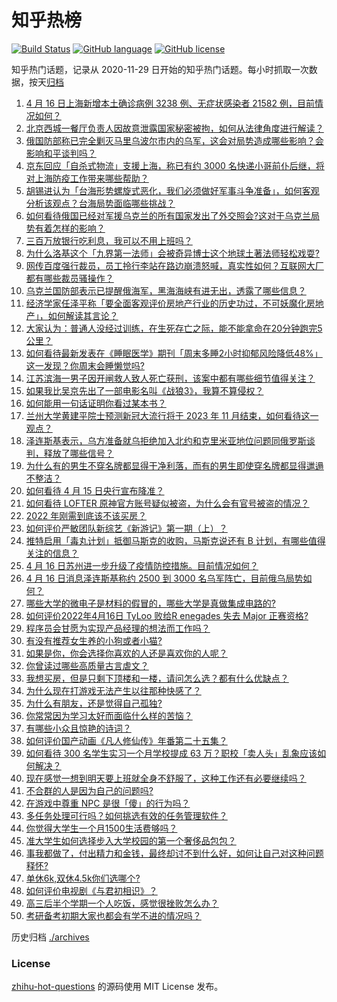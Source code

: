# 知乎热榜
[![Build Status](https://github.com/ToWeLong/zhihu-hot-questions/workflows/CI/badge.svg)](https://github.com/ToWeLong/zhihu-hot-questions/actions)
[![GitHub language](https://img.shields.io/badge/language-golang-orange.svg)](https://golang.org/)
[![GitHub license](https://img.shields.io/github/license/ToWeLong/zhihu-hot-questions)](https://github.com/ToWeLong/zhihu-hot-questions/blob/main/LICENSE)

知乎热门话题，记录从 2020-11-29 日开始的知乎热门话题。每小时抓取一次数据，按天[归档](./archives)

<!-- BEGIN -->

1. [4 月 16 日上海新增本土确诊病例 3238 例、无症状感染者 21582 例，目前情况如何？](https://www.zhihu.com/question/528412496)
1. [北京西城一餐厅负责人因故意泄露国家秘密被拘，如何从法律角度进行解读？](https://www.zhihu.com/question/528322211)
1. [俄国防部称已完全剿灭马里乌波尔市内的乌军，这会对局势造成哪些影响？会影响和平谈判吗？](https://www.zhihu.com/question/528411075)
1. [京东回应「自杀式物流」支援上海，称已有约 3000 名快递小哥前仆后继，将对上海防疫工作带来哪些帮助？](https://www.zhihu.com/question/528282793)
1. [胡锡进认为「台海形势螺旋式恶化，我们必须做好军事斗争准备」，如何客观分析该观点？台海局势面临哪些挑战？](https://www.zhihu.com/question/528420627)
1. [如何看待俄国已经对军援乌克兰的所有国家发出了外交照会?这对于乌克兰局势有着怎样的影响？](https://www.zhihu.com/question/528254621)
1. [三百万放银行吃利息，我可以不用上班吗？](https://www.zhihu.com/question/525273331)
1. [为什么洛基这个「九界第一法师」会被奇异博士这个地球土著法师轻松戏耍?](https://www.zhihu.com/question/523296416)
1. [网传百度强行裁员，员工拎行李站在路边崩溃怒喊，真实性如何？互联网大厂都有哪些裁员骚操作？](https://www.zhihu.com/question/528160796)
1. [乌克兰国防部表示已提醒俄海军，黑海海峡有进无出，透露了哪些信息？](https://www.zhihu.com/question/528314396)
1. [经济学家任泽平称「要全面客观评价房地产行业的历史功过，不可妖魔化房地产」，如何解读其言论？](https://www.zhihu.com/question/528422977)
1. [大家认为：普通人没经过训练，在生死存亡之际，能不能拿命在20分钟跑完5公里？](https://www.zhihu.com/question/421947026)
1. [如何看待最新发表在《睡眠医学》期刊「周末多睡2小时抑郁风险降低48%」这一发现？你周末会睡懒觉吗?](https://www.zhihu.com/question/528413216)
1. [江苏滨海一男子因开闸救人致人死亡获刑，该案中都有哪些细节值得关注？](https://www.zhihu.com/question/528154089)
1. [如果我比吴京先出了一部电影名叫《战狼3》，我算不算侵权？](https://www.zhihu.com/question/524554827)
1. [如何能用一句话证明你看过某本书？](https://www.zhihu.com/question/66556514)
1. [兰州大学黄建平院士预测新冠大流行将于 2023 年 11 月结束，如何看待这一观点？](https://www.zhihu.com/question/528131893)
1. [泽连斯基表示，乌方准备就乌拒绝加入北约和克里米亚地位问题同俄罗斯谈判，释放了哪些信号？](https://www.zhihu.com/question/528423458)
1. [为什么有的男生不穿名牌都显得干净利落，而有的男生即使穿名牌都显得邋遢不整洁？](https://www.zhihu.com/question/525800638)
1. [如何看待 4 月 15 日央行宣布降准？](https://www.zhihu.com/question/528145499)
1. [如何看待 LOFTER 原神官方账号疑似被盗，为什么会有官号被盗的情况？](https://www.zhihu.com/question/528115424)
1. [2022 年刚需到底该不该买房？](https://www.zhihu.com/question/528164365)
1. [如何评价严敏团队新综艺《新游记》第一期（上）？](https://www.zhihu.com/question/528314026)
1. [推特启用「毒丸计划」抵御马斯克的收购，马斯克说还有 B 计划，有哪些值得关注的信息？](https://www.zhihu.com/question/528325080)
1. [4 月 16 日苏州进一步升级了疫情防控措施。目前情况如何？](https://www.zhihu.com/question/528315322)
1. [4 月 16 日消息泽连斯基称约 2500 到 3000 名乌军阵亡，目前俄乌局势如何？](https://www.zhihu.com/question/528278170)
1. [哪些大学的微电子是材料的假冒的，哪些大学是真做集成电路的?](https://www.zhihu.com/question/518540209)
1. [如何评价2022年4月16日 TyLoo 败给R enegades 失去 Major 正赛资格?](https://www.zhihu.com/question/528356729)
1. [程序员会甘愿为实现产品经理的想法而工作吗？](https://www.zhihu.com/question/526746831)
1. [有没有推荐女生养的小狗或者小猫?](https://www.zhihu.com/question/527412002)
1. [如果是你，你会选择你喜欢的人还是喜欢你的人呢？](https://www.zhihu.com/question/526980860)
1. [你曾读过哪些高质量古言虐文？](https://www.zhihu.com/question/403778501)
1. [我想买房，但是只剩下顶楼和一楼，请问怎么选？都有什么优缺点？](https://www.zhihu.com/question/357881386)
1. [为什么现在打游戏无法产生以往那种快感了？](https://www.zhihu.com/question/525366285)
1. [为什么有朋友，还是觉得自己孤独?](https://www.zhihu.com/question/527322394)
1. [你常常因为学习太好而面临什么样的苦恼？](https://www.zhihu.com/question/516176580)
1. [有哪些小众且惊艳的诗词？](https://www.zhihu.com/question/58662667)
1. [如何评价国产动画《凡人修仙传》年番第二十五集？](https://www.zhihu.com/question/528262379)
1. [如何看待 300 名学生实习一个月学校提成 63 万？职校「卖人头」乱象应该如何解决？](https://www.zhihu.com/question/528094237)
1. [现在感觉一想到明天要上班就全身不舒服了，这种工作还有必要继续吗？](https://www.zhihu.com/question/527738976)
1. [不合群的人是因为自己的问题吗?](https://www.zhihu.com/question/528413880)
1. [在游戏中尊重 NPC 是很「傻」的行为吗？](https://www.zhihu.com/question/267326810)
1. [多任务处理可行吗？如何挑选有效的任务管理软件？](https://www.zhihu.com/question/528321976)
1. [你觉得大学生一个月1500生活费够吗？](https://www.zhihu.com/question/528292574)
1. [准大学生如何选择步入大学校园的第一个奢侈品包包？](https://www.zhihu.com/question/526119831)
1. [事我都做了，付出精力和金钱，最终却讨不到什么好，如何让自己对这种问题释怀?](https://www.zhihu.com/question/528185020)
1. [单休6k,双休4.5k你们选哪个?](https://www.zhihu.com/question/528234865)
1. [如何评价电视剧《与君初相识》？](https://www.zhihu.com/question/516897085)
1. [高三后半个学期一个人吃饭，感觉很挫败怎么办？](https://www.zhihu.com/question/528370707)
1. [考研备考初期大家也都会有学不进的情况吗？](https://www.zhihu.com/question/527948402)

<!-- END -->

历史归档 [./archives](./archives)


### License
[zhihu-hot-questions](https://github.com/towelong/zhihu-hot-questions) 的源码使用 MIT License 发布。